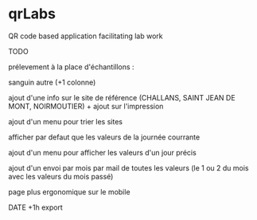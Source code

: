 # qrLabs
QR code based application facilitating lab work

TODO

prélevement à la place d'échantillons :

sanguin
autre
(+1 colonne)

ajout d'une info sur le site de référence (CHALLANS, SAINT JEAN DE MONT, NOIRMOUTIER) + ajout sur l'impression

ajout d'un menu pour trier les sites

afficher par defaut que les valeurs de la journée courrante

ajout d'un menu pour afficher les valeurs d'un jour précis

ajout d'un envoi par mois par mail de toutes les valeurs (le 1 ou 2 du mois avec les valeurs du mois passé)

page plus ergonomique sur le mobile

DATE +1h export
